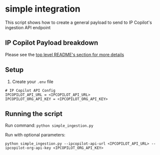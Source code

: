 # simple integration
This script shows how to create a general payload to send to IP Copilot's ingestion API endpoint

## IP Copilot Payload breakdown
Please see the [top level README's section for more details](../../README.md#IP-Copilot-Payload-breakdown)

## Setup
1. Create your `.env` file
  ```
  # IP Copilot API Config
  IPCOPILOT_API_URL = <IPCOPILOT_API_URL>
  IPCOPILOT_ORG_API_KEY = <IPCOPILOT_ORG_API_KEY>
  ```

## Running the script
Run command:
`python simple_ingestion.py`

Run with optional parameters:
```
python simple_ingestion.py --ipcopilot-api-url <IPCOPILOT_API_URL> --ipcopilot-org-api-key <IPCOPILOT_ORG_API_KEY>
```